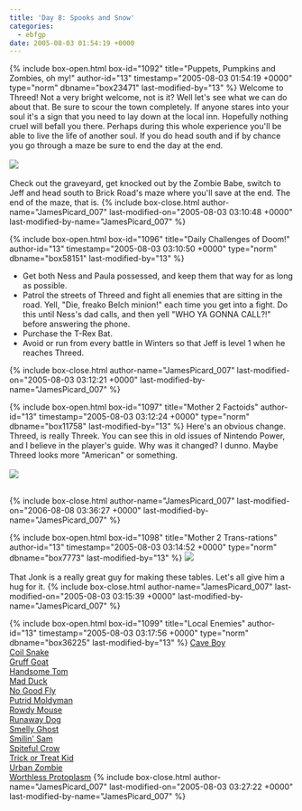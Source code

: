 ```yaml
---
title: 'Day 8: Spooks and Snow'
categories:
  - ebfgp
date: 2005-08-03 01:54:19 +0000
---
```

{% include box-open.html box-id="1092" title="Puppets, Pumpkins and Zombies, oh my!" author-id="13" timestamp="2005-08-03 01:54:19 +0000" type="norm" dbname="box23471" last-modified-by="13" %}
Welcome to Threed! Not a very bright welcome, not is it? Well let's see what we can do about that. Be sure to scour the town completely. If anyone stares into your soul it's a sign that you need to lay down at the local inn. Hopefully nothing cruel will befall you there. Perhaps during this whole experience you'll be able to live the life of another soul. If you do head south and if by chance you go through a maze be sure to end the day at the end.<br /><br />
<img src="http - //classic.starmen.net/ebfgp/img/eb8.png"/><br /><br />
Check out the graveyard, get knocked out by the Zombie Babe, switch to Jeff and head south to Brick Road's maze where you'll save at the end. The end of the maze, that is.
{% include box-close.html author-name="JamesPicard_007" last-modified-on="2005-08-03 03:10:48 +0000" last-modified-by-name="JamesPicard_007" %}

{% include box-open.html box-id="1096" title="Daily Challenges of Doom!" author-id="13" timestamp="2005-08-03 03:10:50 +0000" type="norm" dbname="box58151" last-modified-by="13" %}
<ul>
<li>Get both Ness and Paula possessed, and keep them that way for as long as possible.</li>
<li>Patrol the streets of Threed and fight all enemies that are sitting in the road. Yell, "Die, freako Belch minion!" each time you get into a fight. Do this until Ness's dad calls, and then yell "WHO YA GONNA CALL?!" before answering the phone.</li>
<li>Purchase the T-Rex Bat.</li>
<li>Avoid or run from every battle in Winters so that Jeff is level 1 when he reaches Threed.</li>
</ul>
{% include box-close.html author-name="JamesPicard_007" last-modified-on="2005-08-03 03:12:21 +0000" last-modified-by-name="JamesPicard_007" %}

{% include box-open.html box-id="1097" title="Mother 2 Factoids" author-id="13" timestamp="2005-08-03 03:12:24 +0000" type="norm" dbname="box11758" last-modified-by="13" %}
 Here's an obvious change. Threed, is really Threek. You can see this in old issues of Nintendo Power, and I believe in the player's guide. Why was it changed? I dunno. Maybe Threed looks more "American" or something.<br /><br />
<img src="http - //classic.starmen.net/ebfgp/img/mo8.gif"/><br /><br />

{% include box-close.html author-name="JamesPicard_007" last-modified-on="2006-08-08 03:36:27 +0000" last-modified-by-name="JamesPicard_007" %}

{% include box-open.html box-id="1098" title="Mother 2 Trans-rations" author-id="13" timestamp="2005-08-03 03:14:52 +0000" type="norm" dbname="box7773" last-modified-by="13" %}
<img src="http - //classic.starmen.net/ebfgp/trans/tr8.gif"/><br /><br />
That Jonk is a really great guy for making these tables. Let's all give him a hug for it.
{% include box-close.html author-name="JamesPicard_007" last-modified-on="2005-08-03 03:15:39 +0000" last-modified-by-name="JamesPicard_007" %}

{% include box-open.html box-id="1099" title="Local Enemies" author-id="13" timestamp="2005-08-03 03:17:56 +0000" type="norm" dbname="box36225" last-modified-by="13" %}
<a href="http://starmen.net/mother2/ebdb/enemies.php?enemy=211">Cave Boy</a><br />
<a href="http://starmen.net/mother2/ebdb/enemies.php?enemy=54">Coil Snake</a><br />
<a href="http://starmen.net/mother2/ebdb/enemies.php?enemy=144">Gruff Goat</a><br />
<a href="http://starmen.net/mother2/ebdb/enemies.php?enemy=116">Handsome Tom</a><br />
<a href="http://starmen.net/mother2/ebdb/enemies.php?enemy=87">Mad Duck</a><br />
<a href="http://starmen.net/mother2/ebdb/enemies.php?enemy=156">No Good Fly</a><br />
<a href="http://starmen.net/mother2/ebdb/enemies.php?enemy=29">Putrid Moldyman</a><br />
<a href="http://starmen.net/mother2/ebdb/enemies.php?enemy=112">Rowdy Mouse</a><br />
<a href="http://starmen.net/mother2/ebdb/enemies.php?enemy=120">Runaway Dog</a><br />
<a href="http://starmen.net/mother2/ebdb/enemies.php?enemy=107">Smelly Ghost</a><br />
<a href="http://starmen.net/mother2/ebdb/enemies.php?enemy=117">Smilin' Sam</a><br />
<a href="http://starmen.net/mother2/ebdb/enemies.php?enemy=158">Spiteful Crow</a><br />
<a href="http://starmen.net/mother2/ebdb/enemies.php?enemy=121">Trick or Treat Kid</a><br />
<a href="http://starmen.net/mother2/ebdb/enemies.php?enemy=75">Urban Zombie</a><br />
<a href="http://starmen.net/mother2/ebdb/enemies.php?enemy=138">Worthless Protoplasm</a>
{% include box-close.html author-name="JamesPicard_007" last-modified-on="2005-08-03 03:27:22 +0000" last-modified-by-name="JamesPicard_007" %}

